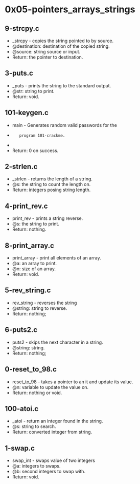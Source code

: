 # 0x05-pointers_arrays_strings
## 9-strcpy.c
* _strcpy - copies the string pointed to by source.
* @destination: destination of the copied string.
* @source: string source or input.
* Return: the pointer to destination.
## 3-puts.c
* _puts - prints the string to the standard output.
* @str: string to print.
* Return: void.
## 101-keygen.c
* main - Generates random valid passwords for the
*        program 101-crackme.
*
* Return: 0 on success.
## 2-strlen.c
* _strlen - returns the length of a string.
* @s: the string to count the length on.
* Return: integers posing string length.
## 4-print_rev.c
* print_rev - prints a string reverse.
* @s: the string to print.
* Return: nothing.
## 8-print_array.c
* print_array - print all elements of an array.
* @a: an array to print.
* @n: size of an array.
* Return: void.
## 5-rev_string.c
* rev_string - reverses the string
* @string: string to reverse.
* Return: nothing;
## 6-puts2.c
* puts2 - skips the next character in a string.
* @string: string.
* Return: nothing;
## 0-reset_to_98.c
* reset_to_98 - takes a pointer to an it and update its value.
* @n: variable to update the value on.
* Return: nothing or void.
## 100-atoi.c
* _atoi - return an integer found in the string.
* @s: string to search.
* Return: converted integer from string.
## 1-swap.c
* swap_int - swaps value of two integers
* @a: integers to swaps.
* @b: second integers to swap with.
* Return: void.
